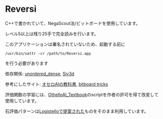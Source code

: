 # Reversi
C++で書かれていて、NegaScout法/ビットボードを使用しています。

レベル5以上は残り25手で完全読みを行います。

このアプリケーションは署名されていないため、起動する前に
```
/usr/bin/xattr -cr /path/to/Reversi.app
```
を行う必要があります

依存関係: 
[unordered_dense](https://github.com/martinus/unordered_dense),
[Siv3d](https://siv3d.github.io/)

参考にしたサイト:
[オセロAIの教科書](https://note.com/nyanyan_cubetech/m/m54104c8d2f12),
[bitboard tricks](http://www.amy.hi-ho.ne.jp/okuhara/bitboard.htm)

評価関数の学習には、[OthelloAI_Textbook](https://github.com/Nyanyan/OthelloAI_Textbook)のscriptを作者の許可を得て改変して使用しています。

石評価パターンは[Logistelloで提案された](https://skatgame.net/mburo/ps/improve.pdf)ものをそのまま利用しています。
